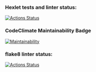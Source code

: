 ### Hexlet tests and linter status:
[![Actions Status](https://github.com/sanyabotva/python-project-lvl1/workflows/hexlet-check/badge.svg)](https://github.com/sanyabotva/python-project-lvl1/actions)

### CodeClimate Maintainability Badge
[![Maintainability](https://api.codeclimate.com/v1/badges/a99a88d28ad37a79dbf6/maintainability)](https://codeclimate.com/github/codeclimate/codeclimate/maintainability)

### flake8 linter status:
[![Actions Status](https://github.com/sanyabotva/python-project-lvl1/workflows/lint/badge.svg)](https://github.com/sanyabotva/python-project-lvl1/actions)
